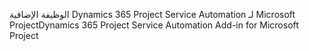 <span data-ttu-id="13da5-101">الوظيفة الإضافية Dynamics 365 Project Service Automation لـ Microsoft Project</span><span class="sxs-lookup"><span data-stu-id="13da5-101">Dynamics 365 Project Service Automation Add-in for Microsoft Project</span></span>